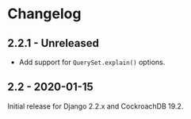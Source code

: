 # Changelog

## 2.2.1 - Unreleased

- Add support for `QuerySet.explain()` options.

## 2.2 - 2020-01-15

Initial release for Django 2.2.x and CockroachDB 19.2.
